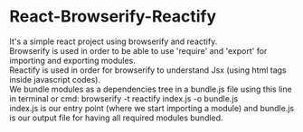 # React-Browserify-Reactify<br />
It's a simple react project using browserify and reactify.<br />
Browserify is used in order to be able to use 'require' and 'export' for importing and exporting modules.<br />
Reactify is used in order for browserify to understand Jsx (using html tags inside javascript codes).<br />
We bundle modules as a dependencies tree in a bundle.js file using this line in terminal or cmd: browserify -t reactify index.js -o bundle.js<br />
index.js is our entry point (where we start importing a module) and bundle.js is our output file for having all required modules bundled.<br />
